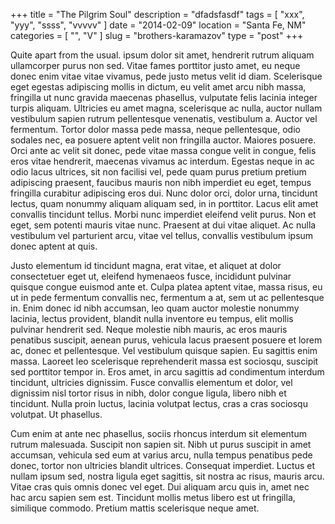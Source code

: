 +++
title = "The Pilgrim Soul"
description = "dfadsfasdf"
tags = [ "xxx", "yyy", "ssss", "vvvvv" ]
date = "2014-02-09"
location = "Santa Fe, NM"
categories = [
  "",
  "V"
]
slug = "brothers-karamazov"
type = "post"
+++

<span class="big-first-letter-Q">Q</span>uite apart from the usual. ipsum dolor sit amet, hendrerit rutrum aliquam ullamcorper purus non sed. Vitae fames porttitor justo amet, eu neque donec enim vitae vitae vivamus, pede justo metus velit id diam. Scelerisque eget egestas adipiscing mollis in dictum, eu velit amet arcu nibh massa, fringilla ut nunc gravida maecenas phasellus, vulputate felis lacinia integer turpis aliquam. Ultricies eu amet magna, scelerisque ac nulla, auctor nullam vestibulum sapien rutrum pellentesque venenatis, vestibulum a. Auctor vel fermentum.
Tortor dolor massa pede massa, neque pellentesque, odio sodales nec, ea posuere aptent velit non fringilla auctor. Maiores posuere. Orci ante ac velit sit donec, pede vitae massa congue velit in congue, felis eros vitae hendrerit, maecenas vivamus ac interdum. Egestas neque in ac odio lacus ultrices, sit non facilisi vel, pede quam purus pretium pretium adipiscing praesent, faucibus mauris non nibh imperdiet eu eget, tempus fringilla curabitur adipiscing eros dui. Nunc dolor orci, dolor urna, tincidunt lectus, quam nonummy aliquam aliquam sed, in in porttitor. Lacus elit amet convallis tincidunt tellus. Morbi nunc imperdiet eleifend velit purus. Non et eget, sem potenti mauris vitae nunc. Praesent at dui vitae aliquet. Ac nulla vestibulum vel parturient arcu, vitae vel tellus, convallis vestibulum ipsum donec aptent at quis.

Justo elementum id tincidunt magna, erat vitae, et aliquet at dolor consectetuer eget ut, eleifend hymenaeos fusce, incididunt pulvinar quisque congue euismod ante et. Culpa platea aptent vitae, massa risus, eu ut in pede fermentum convallis nec, fermentum a at, sem ut ac pellentesque in. Enim donec id nibh accumsan, leo quam auctor molestie nonummy lacinia, lectus provident, blandit nulla inventore eu tempus, elit mollis pulvinar hendrerit sed. Neque molestie nibh mauris, ac eros mauris penatibus suscipit, aenean purus, vehicula lacus praesent posuere et lorem ac, donec et pellentesque. Vel vestibulum quisque sapien. Eu sagittis enim massa. Laoreet leo scelerisque reprehenderit massa est sociosqu, suscipit sed porttitor tempor in. Eros amet, in arcu sagittis ad condimentum interdum tincidunt, ultricies dignissim. Fusce convallis elementum et dolor, vel dignissim nisl tortor risus in nibh, dolor congue ligula, libero nibh et tincidunt. Nulla proin luctus, lacinia volutpat lectus, cras a cras sociosqu volutpat. Ut phasellus.

Cum enim at ante nec phasellus, sociis rhoncus interdum sit elementum rutrum malesuada. Suscipit non sapien sit. Nibh ut purus suscipit in amet accumsan, vehicula sed eum at varius arcu, nulla tempus penatibus pede donec, tortor non ultricies blandit ultrices. Consequat imperdiet. Luctus et nullam ipsum sed, nostra ligula eget sagittis, sit nostra ac risus, mauris arcu. Vitae cras quis omnis donec vel eget. Dui aliquam arcu quis in, amet nec hac arcu sapien sem est. Tincidunt mollis metus libero est ut fringilla, similique commodo. Pretium mattis scelerisque neque amet.